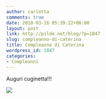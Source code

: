 ```yaml
---
author: carlotta
comments: true
date: 2010-03-16 05:39:22+00:00
layout: post
link: http://pilde.net/blog/?p=1847
slug: compleanno-di-caterina
title: Compleanno di Caterina
wordpress_id: 1847
categories:
- Compleanni
---
```


Auguri cuginetta!!!

![](http://pilde.net/blog/wp-content/uploads/2010/03/comple_cate_blog.jpg)
